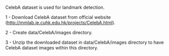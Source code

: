 CelebA dataset is used for landmark detection. 

1 - Download CelebA dataset from official website (http://mmlab.ie.cuhk.edu.hk/projects/CelebA.html).

2 - Create data/CelebA/images directory.

3 - Unzip the downloaded dataset in data/CelebA/images directory to have CelebA dataset images within this directory.


